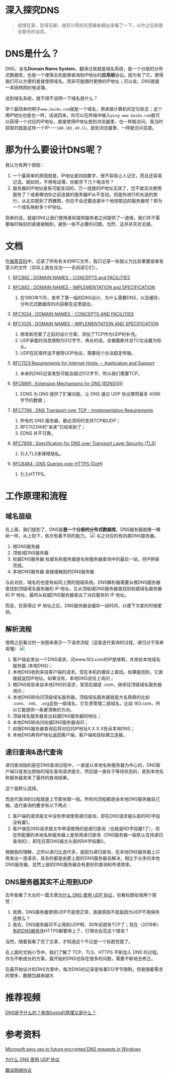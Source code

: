 # 深入探究DNS
> 疫情在家，显得无聊，就将计网的东西重新翻出来看了一下，以作之后和朋友聊天的谈资。


# DNS是什么？
DNS，全名**Domain Name System**，翻译过来就是域名系统，是一个分层的分布式数据库，也是一个使得主机能够查询到IP地址的**应用层**协议。因为有了它，使得我们可以方便的直接使用域名，而非可能随时更换的IP地址；可以说，DNS就是一本因特网的电话簿。

说到域名系统，就不得不说明一下域名是什么？

举个最简单的例子`www.baidu.com`就是一个域名，用来做计算机的定位标志；这个用IP地址也是也一样，话说回来，你可以在终端中输入`ping www.baidu.com`就可以获得一个对应的IP地址，直接使用IP地址放到浏览器里，也一样能访问。我当时获取的就是这样一个IP----`180.101.49.11`，放到浏览器里，一样能访问百度。

# 那为什么要设计DNS呢？
我认为有两个原因：

1. 一个最简单的原因就是，IP地址是四段数字，很不容易让人记住，而且还容易记混。就如同，不用电话簿，你能背下几个电话号？
2. 服务器的IP地址是有可能变动的，万一连接的IP地址无效了，岂不就没法使用服务了？或者哪怕你之前连接的服务器IP从不变动，但是你进行的长途的旅行，从北京跑到了西雅图，你总不会还要连接半个地球那边的服务器吧？即为一个域名映射多个IP地址。


简单的说，就是DNS让我们使用者和提供服务者之间提供了一道墙，我们并不需要每时每刻的直接接触到，避免一些不必要的问题。当然，这并非天衣无缝。

# 文档
在[维基百科](https://en.wikipedia.org/wiki/Domain_Name_System)中，记录了所有有关的RFC文件，我只记录一些我认为比较重要或者有意义的文件（实际上我也没法一一去阅读它们）。

1. [RFC882 : DOMAIN NAMES - CONCEPTS and FACILITIES](https://tools.ietf.org/html/rfc882)
2. [RFC883 : DOMAIN NAMES - IMPLEMENTATION and SPECIFICATION](https://tools.ietf.org/html/rfc883)
    1. 在1983年11月，发布了第一版的DNS设计。为什么需要DNS，以及缓存、分布式式数据库的内容都在这里提出。
3. [RFC1034 : DOMAIN NAMES - CONCEPTS AND FACILITIES](https://tools.ietf.org/html/rfc1034)
4. [RFC1035 : DOMAIN NAMES - IMPLEMENTATION AND SPECIFICATION](https://tools.ietf.org/html/rfc1035)
    1. 修改和完善了之前的设计方案，添加了TCP作为UDP的补充。
    2. UDP承载的消息限制为512字节，再长的话，会被截断并且TC位设置为标头。
    3. UDP在区域传送不接受UDP协议，需要找个办法稳定传输。

5. [RFC1123:Requirements for Internet Hosts -- Application and Support](https://tools.ietf.org/html/rfc1123)
    1. 未来的DNS记录类型可能会超过512字节，所以我们需要TCP。

6. [RFC6891 : Extension Mechanisms for DNS (EDNS(0))](https://tools.ietf.org/html/rfc6891)
    1. EDNS 为 DNS 提供了扩展功能，让 DNS 通过 UDP 协议携带最多 4096 字节的数据；
7. [RFC7766 : DNS Transport over TCP - Implementation Requirements](https://tools.ietf.org/html/rfc7766)
    1. 所有的 DNS 服务器，都必须同时支持TCP和UDP；
    2. RFC1123中的”未来“已经来到了；
    3. EDNS 并不可靠。
8. [RFC7858 : Specification for DNS over Transport Layer Security (TLS)](https://tools.ietf.org/html/rfc7858)
    1. 引入TLS来保障隐私。
9. [RFC8484 : DNS Queries over HTTPS (DoH)](https://tools.ietf.org/html/rfc8484)
    1. 引入HTTPS。

# 工作原理和流程
## 域名层级
在上面，我们提到了，DNS是**是一个分层的分布式数据库**。DNS服务器就像一棵树一样，从上到下，依次有着不同的能力。
![](https://github.com/BiBoyang/BoyangBlog/blob/master/Image/NetWork_01.png?raw=true)
与之对应的有四类DNS服务器。
1. 根DNS服务器
2. 顶级域DNS服务器
3. 权威DNS服务器 
        权威名称服务器是名称服务器查询中的最后一站，将IP拼装完成。
4. 本地DNS服务器
        直接接触到的DNS服务器

与此对应，域名的也是有如同上图的层级系统。DNS解析器需要从根DNS服务器查找到顶级域名服务器的 IP 地址，又从顶级域DNS服务器查找到权威域名服务器的 IP 地址，最终从权威DNS服务器查出了对应服务的 IP 地址。

而且，在获得过 IP 地址之后，DNS服务器会缓存一段时间，以便下次拿的时候更快。

## 解析流程
借用之前看过的一张图来表示一下请求流程（这是迭代查询的过程，递归过于简单易懂）
![](https://github.com/BiBoyang/BoyangBlog/blob/master/Image/Network_02.jpg?raw=true)

1. 客户端会发出一个DNS请求，问www.163.com的IP是啥啊，并发给本地域名服务器 (本地DNS)；
2. 本地DNS收到来自客户端的请求。现在本机的缓存上查找。如果能找到，它直接就返回IP地址。如果没有，本地DNS会往上询问；
3. 根DNS收到来自本地DNS的请求，发现后缀是 .com，继续往顶级域名服务器询问；
4. 本地DNS转向问顶级域名服务器，顶级域名服务器就是大名鼎鼎的比如 .com、.net、 .org这些一级域名，它负责管理二级域名，比如 163.com，所以它能提供一条更清晰的方向。
5. 顶级域名服务器发出权威DNS服务器的地址；
6. 本地DNS转向问权威DNS服务器询问；
7. 权限DNS服务器查询后将对应的IP地址X.X.X.X告诉本地DNS；
8. 本地DNS再将IP地址返回客户端，客户端和目标建立连接。

## 递归查询&迭代查询
递归查询指的是在DNS查询过程中，一直是以本地名称服务器为中心的，DNS客户端只是发出原始的域名查询请求报文，然后就一直处于等待状态的，直到本地名称服务器发来了最终的查询结果。

这个是默认选择。

而迭代查询的过程就是上节那张图一般。所有的流程都是由本地DNS服务器自己搞。迭代查询的要求有以下两点：
1. 客户端的请求报文中没有申请使用递归查询，即在DNS请求报头部的RD字段没有置1。 
2. 客户端在DNS请求报文中申请使用的是递归查询（也就是RD字段置1了），但在所配置的本地名称服务器上是禁用递归查询（DNS服务器一般默认支持递归查询的），即在应答DNS报文头部的RA字段置0。

根据我的理解，之所以递归比迭代多，是因为递归查询，在本地DNS服务器上只用发出一道请求，其余的都是由更上层的DNS服务器去解决，相比于众多的本地DNS服务器，显然上层的DNS服务器会有更好的查询和传递效率。

## DNS服务器其实不止用到UDP
去年我看了大左的一篇文章[为什么 DNS 使用 UDP 协议](https://draveness.me/whys-the-design-dns-udp-tcp/)，初看标题给我两个感觉：
1. 我靠，DNS服务器使用UDP不是很正常，直接原因不就是因为UDP不用保持连接么？
2. 我去，DNS服务器可不止用到UDP啊，30年前就有TCP了；现在（2019年）[有的DNS服务](https://arstechnica.com/information-technology/2019/11/microsoft-announces-plans-to-support-encrypted-dns-requests-eventually/)连HTTPS都要用上了，灯塔也会范这个错误？

当然，随着我看了完了文章，才知道这个不过是一个标题党罢了。

在上面的文档小节中，我们了解了 TCP、TLS、HTTPS 不断加入 DNS 的过程。作为不断成长的方案，最开始的DNS也存在很多的问题，需要不断地去修正。

在最开始设计的DNS方案中，每次DNS的记录是有着512字节限制，但是随着需求的增多，数据包越来越大




# 推荐视频
[DNS是干什么的？修改hosts的原理又是什么？](https://www.bilibili.com/video/BV1Yx411p7KD?from=search&seid=12510614532257440386)

# 参考资料
[Microsoft says yes to future encrypted DNS requests in Windows](https://arstechnica.com/information-technology/2019/11/microsoft-announces-plans-to-support-encrypted-dns-requests-eventually/)

[为什么 DNS 使用 UDP 协议](https://draveness.me/whys-the-design-dns-udp-tcp/)

[趣谈网络协议](http://gk.link/a/100HE)